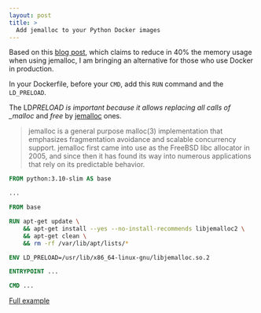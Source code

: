 ```yaml
---
layout: post
title: >
  Add jemalloc to your Python Docker images
---
```


Based on this [blog post](https://zapier.com/engineering/celery-python-jemalloc/), which claims to reduce in 40% the memory usage when using jemalloc, I am bringing an alternative for those who use Docker in production.

In your Dockerfile, before your `CMD`, add this `RUN` command and the `LD_PRELOAD`.

The LD*PRELOAD is important because it allows replacing all calls of \_malloc* and _free_ by [jemalloc](http://jemalloc.net/) ones.

> jemalloc is a general purpose malloc(3) implementation that emphasizes fragmentation avoidance and scalable concurrency support. jemalloc first came into use as the FreeBSD libc allocator in 2005, and since then it has found its way into numerous applications that rely on its predictable behavior.

```dockerfile
FROM python:3.10-slim AS base

...

FROM base

RUN apt-get update \
    && apt-get install --yes --no-install-recommends libjemalloc2 \
    && apt-get clean \
    && rm -rf /var/lib/apt/lists/*

ENV LD_PRELOAD=/usr/lib/x86_64-linux-gnu/libjemalloc.so.2

ENTRYPOINT ...

CMD ...
```

[Full example](https://github.com/skhaz/docker-jemalloc-python)
